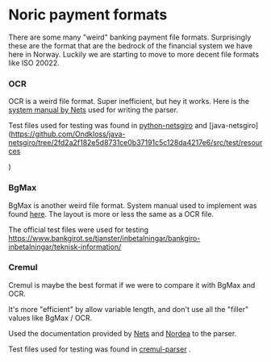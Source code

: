 # Noric payment formats
There are some many "weird" banking payment file formats. Surprisingly these are the format that are the bedrock of the financial system we have here in Norway. Luckily we are starting to move to more decent file formats like ISO 20022.

### OCR 
OCR is a weird file format. Super inefficient, but hey it works. Here is the [system manual by Nets](https://www.nets.eu/no-nb/PublishingImages/Lists/Accordion%20%20OCR%20giro/AllItems/OCR%20giro%20-%20System%20manual.pdf) used for writing the parser. 

Test files used for testing was found in [python-netsgiro](https://github.com/otovo/python-netsgiro/tree/master/tests/data) and [java-netsgiro](https://github.com/Ondkloss/java-netsgiro/tree/2fd2a2f182e5d8731ce0b37191c5c128da4217e6/src/test/resources

)

### BgMax
BgMax is another weird file format. System manual used to implement was found [here](https://www.bankgirot.se/globalassets/dokument/tekniska-manualer/bankgiroinbetalningar_tekniskmanual_sv.pdf). The layout is more or less the same as a OCR file.

The official test files were used for testing https://www.bankgirot.se/tjanster/inbetalningar/bankgiro-inbetalningar/teknisk-information/

### Cremul
Cremul is maybe the best format if we were to compare it with BgMax and OCR.

It's more "efficient" by allow variable length, and don't use all the "filler" values like BgMax / OCR.

Used the documentation provided by [Nets](https://www.nets.eu/no-nb/SiteCollectionDocuments/Egiro/Implementation%20Guidelines%20CREMUL%20(ENG).pdf) and [Nordea](https://www.nordea.no/Images/152-69443/CREMUL-implementeringsguide.pdf) to the parser.

Test files used for testing was found in [cremul-parser](https://github.com/perspilling/cremul-parser/tree/0531ecb4a30e901e51e6f81d17a2cd764ced1f0c/test/unit/files) .
